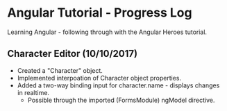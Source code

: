 # Angular Tutorial - Progress Log
Learning Angular - following through with the Angular Heroes tutorial.
## Character Editor (10/10/2017)
- Created a "Character" object.
- Implemented interpoation of Character object properties.
- Added a two-way binding input for character.name - displays changes in realtime.
  - Possible through the imported (FormsModule) ngModel directive.
